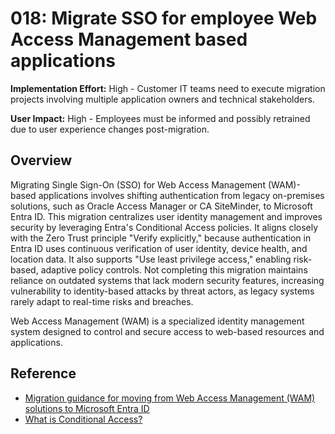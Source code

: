 # 018: Migrate SSO for employee Web Access Management based applications

**Implementation Effort:** High - Customer IT teams need to execute migration projects involving multiple application owners and technical stakeholders.

**User Impact:** High - Employees must be informed and possibly retrained due to user experience changes post-migration.

## Overview

Migrating Single Sign-On (SSO) for Web Access Management (WAM)-based applications involves shifting authentication from legacy on-premises solutions, such as Oracle Access Manager or CA SiteMinder, to Microsoft Entra ID. This migration centralizes user identity management and improves security by leveraging Entra's Conditional Access policies. It aligns closely with the Zero Trust principle "Verify explicitly," because authentication in Entra ID uses continuous verification of user identity, device health, and location data. It also supports "Use least privilege access," enabling risk-based, adaptive policy controls. Not completing this migration maintains reliance on outdated systems that lack modern security features, increasing vulnerability to identity-based attacks by threat actors, as legacy systems rarely adapt to real-time risks and breaches.

Web Access Management (WAM) is a specialized identity management system designed to control and secure access to web-based resources and applications.

## Reference

* [Migration guidance for moving from Web Access Management (WAM) solutions to Microsoft Entra ID](https://learn.microsoft.com/en-us/entra/identity/enterprise-apps/migrate-wam-apps-to-azure-ad)
* [What is Conditional Access?](https://learn.microsoft.com/en-us/entra/identity/conditional-access/overview)
